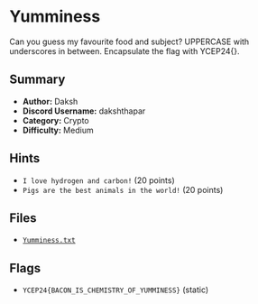 # Yumminess

Can you guess my favourite food and subject? UPPERCASE with underscores in between. Encapsulate the flag with YCEP24{}.

## Summary

- **Author:** Daksh
- **Discord Username:** dakshthapar
- **Category:** Crypto
- **Difficulty:** Medium

## Hints

- `I love hydrogen and carbon!` (20 points)
- `Pigs are the best animals in the world!` (20 points)

## Files

- [`Yumminess.txt`](dist/Yumminess.txt)

## Flags

- `YCEP24{BACON_IS_CHEMISTRY_OF_YUMMINESS}` (static)
